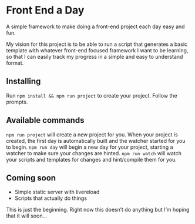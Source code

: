 # Front End a Day

A simple framework to make doing a front-end project each day easy and fun.

My vision for this project is to be able to run a script that generates a basic template with whatever front-end focused framework I want to be learning, so that I can easily track my progress in a simple and easy to understand format.

## Installing

Run `npm install && npm run project` to create your project. Follow the prompts.

## Available commands

`npm run project` will create a new project for you. When your project is created, the first day is automatically built and the watcher started for you to begin.
`npm run day` will begin a new day for your project, starting a watcher to make sure your changes are hinted.
`npm run watch` will watch your scripts and templates for changes and hint/compile them for you.

## Coming soon

+ Simple static server with livereload
+ Scripts that actually do things

This is just the beginning. Right now this doesn’t do anything but I’m hoping that it will soon...

